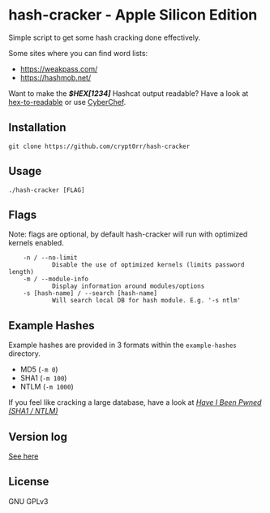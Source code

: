 # hash-cracker - Apple Silicon Edition

Simple script to get some hash cracking done effectively.

Some sites where you can find word lists:

- <https://weakpass.com/>
- <https://hashmob.net/>

Want to make the ***$HEX[1234]*** Hashcat output readable? Have a look at [hex-to-readable](https://github.com/crypt0rr/hex-to-readable) or use [CyberChef](https://cyberchef.offsec.nl/).

## Installation

```plain
git clone https://github.com/crypt0rr/hash-cracker
```

## Usage

```plain
./hash-cracker [FLAG]
```

## Flags

Note: flags are optional, by default hash-cracker will run with optimized kernels enabled.

```plain
    -n / --no-limit
            Disable the use of optimized kernels (limits password length)
    -m / --module-info
            Display information around modules/options
    -s [hash-name] / --search [hash-name]
            Will search local DB for hash module. E.g. '-s ntlm'
```

## Example Hashes

Example hashes are provided in 3 formats within the `example-hashes` directory.

- MD5 (`-m 0`)
- SHA1 (`-m 100`)
- NTLM (`-m 1000`)

If you feel like cracking a large database, have a look at [*Have I Been Pwned (SHA1 / NTLM)*](https://haveibeenpwned.com/Passwords)

## Version log

[See here](VERSION.md)

## License

GNU GPLv3
